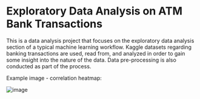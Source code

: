 # Exploratory Data Analysis on ATM Bank Transactions
This is a data analysis project that focuses on the exploratory data analysis section of a typical machine learning workflow. Kaggle datasets regarding banking transactions are used, read from, and analyzed in order to gain some insight into the nature of the data. Data pre-processing is also conducted as part of the process.

Example image - correlation heatmap:

![image](https://user-images.githubusercontent.com/52770094/133089423-b646cd8e-6c17-4138-9499-8af5725f29ea.png)

